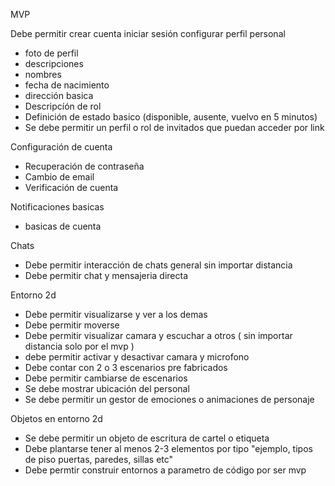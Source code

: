 


MVP

Debe permitir crear cuenta
iniciar sesión
configurar perfil personal
- foto de perfil
- descripciones
- nombres
- fecha de nacimiento
- dirección basica
- Descripcíón de rol
- Definición de estado basico (disponible, ausente, vuelvo en 5 minutos)
- Se debe permitir un perfil o rol de invitados que puedan acceder por link

Configuración de cuenta
- Recuperación de contraseña
- Cambio de email
- Verificación de cuenta

Notificaciones basicas
- basicas de cuenta

Chats
- Debe permitir interacción de chats general sin importar distancia
- Debe permitir chat y mensajeria directa

Entorno 2d
- Debe permitir visualizarse y ver a los demas
- Debe permitir moverse
- Debe permitir visualizar camara y escuchar a otros ( sin importar distancia solo por el mvp )
- debe permitir activar y desactivar camara y microfono
- Debe contar con 2 o 3 escenarios pre fabricados
- Debe permitir cambiarse de escenarios
- Se debe mostrar ubicación del personal
- Se debe permitir un gestor de emociones o animaciones de personaje

Objetos en entorno 2d
- Se debe permitir un objeto de escritura de cartel o etiqueta
- Debe plantarse tener al menos 2-3 elementos por tipo "ejemplo, tipos de piso puertas, paredes, sillas etc"
- Debe permtir construir entornos a parametro de código por ser mvp